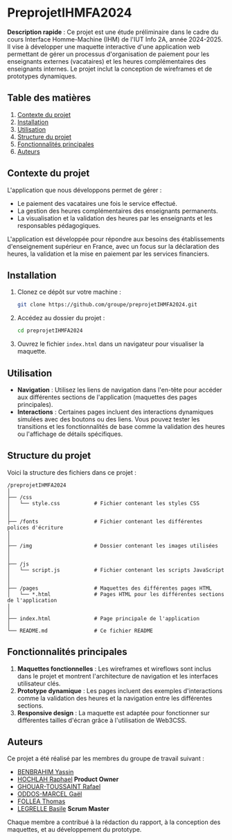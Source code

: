 # PreprojetIHMFA2024

**Description rapide** : Ce projet est une étude préliminaire dans le cadre du cours Interface Homme-Machine (IHM) de l'IUT Info 2A, année 2024-2025. Il vise à développer une maquette interactive d'une application web permettant de gérer un processus d'organisation de paiement pour les enseignants externes (vacataires) et les heures complémentaires des enseignants internes. Le projet inclut la conception de wireframes et de prototypes dynamiques.

## Table des matières

1. [Contexte du projet](#contexte-du-projet)
2. [Installation](#installation)
3. [Utilisation](#utilisation)
4. [Structure du projet](#structure-du-projet)
5. [Fonctionnalités principales](#fonctionnalités-principales)
6. [Auteurs](#auteurs)

## Contexte du projet

L'application que nous développons permet de gérer :
- Le paiement des vacataires une fois le service effectué.
- La gestion des heures complémentaires des enseignants permanents.
- La visualisation et la validation des heures par les enseignants et les responsables pédagogiques.
  
L'application est développée pour répondre aux besoins des établissements d'enseignement supérieur en France, avec un focus sur la déclaration des heures, la validation et la mise en paiement par les services financiers.

## Installation

1. Clonez ce dépôt sur votre machine :

   ```bash
   git clone https://github.com/groupe/preprojetIHMFA2024.git
   ```

2. Accédez au dossier du projet :

   ```bash
   cd preprojetIHMFA2024
   ```

3. Ouvrez le fichier ```index.html``` dans un navigateur pour visualiser la maquette.

## Utilisation

- **Navigation** : Utilisez les liens de navigation dans l'en-tête pour accéder aux différentes sections de l'application (maquettes des pages principales).
- **Interactions** : Certaines pages incluent des interactions dynamiques simulées avec des boutons ou des liens. Vous pouvez tester les transitions et les fonctionnalités de base comme la validation des heures ou l'affichage de détails spécifiques.

## Structure du projet

Voici la structure des fichiers dans ce projet :

```
/preprojetIHMFA2024
│
├── /css
│   └── style.css           # Fichier contenant les styles CSS
│
│
├── /fonts                  # Fichier contenant les différentes polices d'écriture
│
│
├── /img                    # Dossier contenant les images utilisées
│
│
├── /js
│   └── script.js           # Fichier contenant les scripts JavaScript
│
│
├── /pages                  # Maquettes des différentes pages HTML
│   └── *.html              # Pages HTML pour les différentes sections de l'application
│
│
├── index.html              # Page principale de l'application
│
└── README.md               # Ce fichier README
```

## Fonctionnalités principales

1. **Maquettes fonctionnelles** : Les wireframes et wireflows sont inclus dans le projet et montrent l'architecture de navigation et les interfaces utilisateur clés.
2. **Prototype dynamique** : Les pages incluent des exemples d'interactions comme la validation des heures et la navigation entre les différentes sections.
3. **Responsive design** : La maquette est adaptée pour fonctionner sur différentes tailles d'écran grâce à l'utilisation de Web3CSS.

## Auteurs

Ce projet a été réalisé par les membres du groupe de travail suivant :
- [BENBRAHIM Yassin](https://grond.iut-fbleau.fr/benbrahi)
- [HOCHLAH Raphael](https://grond.iut-fbleau.fr/hochlaf) **Product Owner**
- [GHOUAR-TOUSSAINT Rafael](https://grond.iut-fbleau.fr/ghouar-t)
- [ODDOS-MARCEL Gaël](https://grond.iut-fbleau.fr/oddos-ma)
- [FOLLEA Thomas](https://grond.iut-fbleau.fr/follea)
- [LEGRELLE Basile](https://grond.iut-fbleau.fr/legrelleb) **Scrum Master**

Chaque membre a contribué à la rédaction du rapport, à la conception des maquettes, et au développement du prototype.
